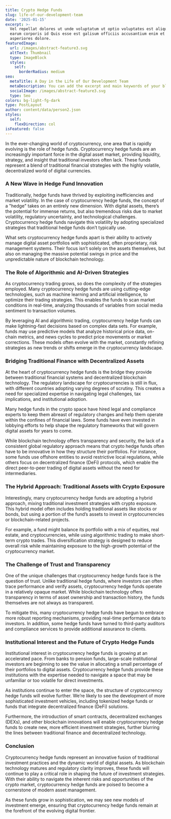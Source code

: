 ```yaml
---
title: Crypto Hedge Funds
slug: life-of-our-development-team
date: '2025-01-15'
excerpt: >-
  Vel repellat dolores ut unde voluptatum ut optio voluptates est aliquid. Ut
  earum corporis id Quis esse est galisum officiis accusantium enim et
  asperiores dolore.
featuredImage:
  url: /images/abstract-feature3.svg
  altText: Thumbnail
  type: ImageBlock
  styles:
    self:
      borderRadius: medium
seo:
  metaTitle: A Day in the Life of Our Development Team
  metaDescription: You can add the excerpt and main keywords of your blog post here.
  socialImage: /images/abstract-feature3.svg
  type: Seo
colors: bg-light-fg-dark
type: PostLayout
author: content/data/person2.json
styles:
  self:
    flexDirection: col
isFeatured: false
---
```

In the ever-changing world of cryptocurrency, one area that is rapidly evolving is the role of hedge funds. Cryptocurrency hedge funds are an increasingly important force in the digital asset market, providing liquidity, strategy, and insight that traditional investors often lack. These funds represent a blend of traditional financial strategies with the highly volatile, decentralized world of digital currencies.

### A New Wave in Hedge Fund Innovation

Traditionally, hedge funds have thrived by exploiting inefficiencies and market volatility. In the case of cryptocurrency hedge funds, the concept of a "hedge" takes on an entirely new dimension. With digital assets, there’s the potential for immense returns, but also tremendous risks due to market volatility, regulatory uncertainty, and technological challenges. Cryptocurrency hedge funds navigate this volatility by adopting specialized strategies that traditional hedge funds don’t typically use.

What sets cryptocurrency hedge funds apart is their ability to actively manage digital asset portfolios with sophisticated, often proprietary, risk management systems. Their focus isn’t solely on the assets themselves, but also on managing the massive potential swings in price and the unpredictable nature of blockchain technology.

### The Role of Algorithmic and AI-Driven Strategies

As cryptocurrency trading grows, so does the complexity of the strategies employed. Many cryptocurrency hedge funds are using cutting-edge technologies, such as machine learning and artificial intelligence, to optimize their trading strategies. This enables the funds to scan market conditions in real-time, analyzing thousands of variables from social media sentiment to transaction volumes.

By leveraging AI and algorithmic trading, cryptocurrency hedge funds can make lightning-fast decisions based on complex data sets. For example, funds may use predictive models that analyze historical price data, on-chain metrics, and news cycles to predict price movements or market corrections. These models often evolve with the market, constantly refining strategies as new trends or shifts emerge in the cryptocurrency landscape.

### Bridging Traditional Finance with Decentralized Assets

At the heart of cryptocurrency hedge funds is the bridge they provide between traditional financial systems and decentralized blockchain technology. The regulatory landscape for cryptocurrencies is still in flux, with different countries adopting varying degrees of scrutiny. This creates a need for specialized expertise in navigating legal challenges, tax implications, and institutional adoption.

Many hedge funds in the crypto space have hired legal and compliance experts to keep them abreast of regulatory changes and help them operate within the confines of financial laws. Some funds have even invested in lobbying efforts to help shape the regulatory frameworks that will govern digital assets for years to come.

While blockchain technology offers transparency and security, the lack of a consistent global regulatory approach means that crypto hedge funds often have to be innovative in how they structure their portfolios. For instance, some funds use offshore entities to avoid restrictive local regulations, while others focus on decentralized finance (DeFi) protocols, which enable the direct peer-to-peer trading of digital assets without the need for intermediaries.

### The Hybrid Approach: Traditional Assets with Crypto Exposure

Interestingly, many cryptocurrency hedge funds are adopting a hybrid approach, mixing traditional investment strategies with crypto exposure. This hybrid model often includes holding traditional assets like stocks or bonds, but using a portion of the fund’s assets to invest in cryptocurrencies or blockchain-related projects.

For example, a fund might balance its portfolio with a mix of equities, real estate, and cryptocurrencies, while using algorithmic trading to make short-term crypto trades. This diversification strategy is designed to reduce overall risk while maintaining exposure to the high-growth potential of the cryptocurrency market.

### The Challenge of Trust and Transparency

One of the unique challenges that cryptocurrency hedge funds face is the question of trust. Unlike traditional hedge funds, where investors can often trace performance and verify assets, cryptocurrency hedge funds operate in a relatively opaque market. While blockchain technology offers transparency in terms of asset ownership and transaction history, the funds themselves are not always as transparent.

To mitigate this, many cryptocurrency hedge funds have begun to embrace more robust reporting mechanisms, providing real-time performance data to investors. In addition, some hedge funds have turned to third-party auditors and compliance services to provide additional assurance to clients.

### Institutional Interest and the Future of Crypto Hedge Funds

Institutional interest in cryptocurrency hedge funds is growing at an accelerated pace. From banks to pension funds, large-scale institutional investors are beginning to see the value in allocating a small percentage of their portfolios to digital assets. Cryptocurrency hedge funds provide these institutions with the expertise needed to navigate a space that may be unfamiliar or too volatile for direct investments.

As institutions continue to enter the space, the structure of cryptocurrency hedge funds will evolve further. We’re likely to see the development of more sophisticated investment vehicles, including tokenized hedge funds or funds that integrate decentralized finance (DeFi) solutions.

Furthermore, the introduction of smart contracts, decentralized exchanges (DEXs), and other blockchain innovations will enable cryptocurrency hedge funds to create new, more efficient investment strategies, further blurring the lines between traditional finance and decentralized technology.

### Conclusion

Cryptocurrency hedge funds represent an innovative fusion of traditional investment practices and the dynamic world of digital assets. As blockchain technology matures and regulatory clarity improves, these funds will continue to play a critical role in shaping the future of investment strategies. With their ability to navigate the inherent risks and opportunities of the crypto market, cryptocurrency hedge funds are poised to become a cornerstone of modern asset management.

As these funds grow in sophistication, we may see new models of investment emerge, ensuring that cryptocurrency hedge funds remain at the forefront of the evolving digital frontier.

